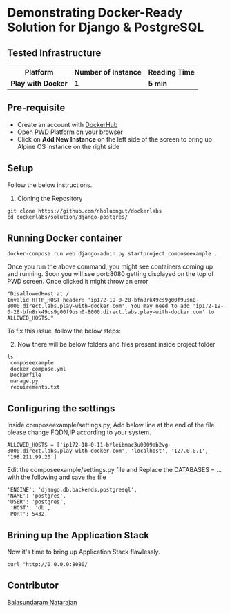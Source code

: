 
# Demonstrating Docker-Ready Solution for Django & PostgreSQL


## Tested Infrastructure

<table class="tg">
  <tr>
    <th class="tg-yw4l"><b>Platform</b></th>
    <th class="tg-yw4l"><b>Number of Instance</b></th>
    <th class="tg-yw4l"><b>Reading Time</b></th>
    
  </tr>
  <tr>
    <td class="tg-yw4l"><b> Play with Docker</b></td>
    <td class="tg-yw4l"><b>1</b></td>
    <td class="tg-yw4l"><b>5 min</b></td>
    </tr>
  </table>

## Pre-requisite

- Create an account with [DockerHub](https://hub.docker.com)
- Open [PWD](https://labs.play-with-docker.com/) Platform on your browser 
- Click on **Add New Instance** on the left side of the screen to bring up Alpine OS instance on the right side


## Setup

Follow the below instructions.

1. Cloning the Repository

```
git clone https://github.com/nholuongut/dockerlabs
cd dockerlabs/solution/django-postgres/

```

## Running Docker container

```
docker-compose run web django-admin.py startproject composeexample .
```

Once you run the above command, you might see containers coming up and running. Soon you will see port:8080 getting displayed on the top of PWD screen. Once clicked it might throw an error 

```
"DisallowedHost at /
Invalid HTTP_HOST header: 'ip172-19-0-28-bfn8rk49cs9g00f9usn0-8000.direct.labs.play-with-docker.com'. You may need to add 'ip172-19-0-28-bfn8rk49cs9g00f9usn0-8000.direct.labs.play-with-docker.com' to ALLOWED_HOSTS."
```
 
To fix this issue, follow the below steps:

2. Now there will be below folders and files present inside project folder

 
 ```
 ls
  composeexample
  docker-compose.yml
  Dockerfile
  manage.py
  requirements.txt
```

## Configuring the settings

Inside composeexample/settings.py, Add below line at the end of the file. please change FQDN,IP according to your system.

```
ALLOWED_HOSTS = ['ip172-18-0-11-bfleibmac3u0009ab2vg-8000.direct.labs.play-with-docker.com', 'localhost', '127.0.0.1', '198.211.99.20']
```

Edit the composeexample/settings.py file and Replace the DATABASES = ... with the following and save the file

 ```
 'ENGINE': 'django.db.backends.postgresql',
 'NAME': 'postgres',
 'USER': 'postgres',
  'HOST': 'db',
  PORT': 5432,
```

## Brining up the Application Stack

Now it's time to bring up Application Stack flawlessly. 

```
curl "http://0.0.0.0:8080/
```

## Contributor

[Balasundaram Natarajan](mailto:balasundarammaster@gmail.com)
